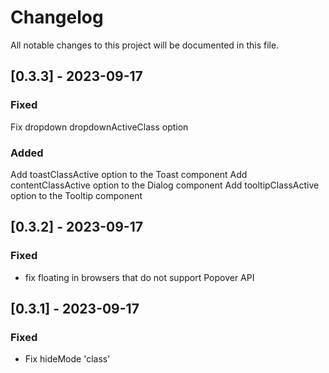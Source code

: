 # Changelog

All notable changes to this project will be documented in this file.
## [0.3.3] - 2023-09-17
### Fixed
  Fix dropdown dropdownActiveClass option
### Added
  Add toastClassActive option to the Toast component
  Add contentClassActive option to the Dialog component
  Add tooltipClassActive option to the Tooltip component
## [0.3.2] - 2023-09-17
### Fixed
- fix floating in browsers that do not support Popover API

## [0.3.1] - 2023-09-17
### Fixed
- Fix hideMode 'class'
